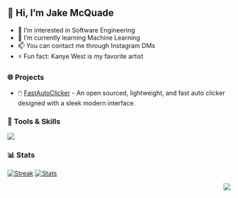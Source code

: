 ## 👋 Hi, I’m Jake McQuade
- 👀 I’m interested in Software Engineering
- 🌱 I’m currently learning Machine Learning
- 📫 You can contact me through Instagram DMs
- ⚡ Fun fact: Kanye West is my favorite artist

### 🌐 Projects
- 🖱️ <a href="https://github.com/jakemcquade/fastautoclicker">FastAutoClicker</a> - An open sourced, lightweight, and fast auto clicker designed with a sleek modern interface.

### 💪 Tools & Skills
<div align="left">
  <img src="https://skillicons.dev/icons?theme=dark&perline=6&i=rust,ts,java,lua,py,bash,html,css,bootstrap,nextjs,nodejs,tailwind,tauri,figma,vscode,linux,raspberrypi,cloudflare" />
</div>

### 📊 Stats
[![Streak](https://streak.jakemc.dev?user=jakemcquade&theme=tokyonight_duo&hide_border=true)](https://github.com/jakemcquade)
[![Stats](https://stats.jakemc.dev/api?username=jakemcquade&count_private=true&show_owner=true&show_icons=true&bg_color=0d1117&title_color=ffffff&text_color=ffffff&icon_color=f04848&hide_border=true/)](https://github.com/jakemcquade)

<div align="right">
  <img src="https://komarev.com/ghpvc/?username=jakemcquade&style=flat-square&color=blue" />
</div>
